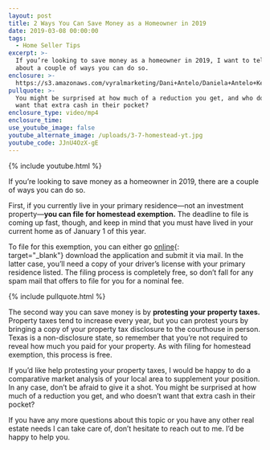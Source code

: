 ```yaml
---
layout: post
title: 2 Ways You Can Save Money as a Homeowner in 2019
date: 2019-03-08 00:00:00
tags:
  - Home Seller Tips
excerpt: >-
  If you’re looking to save money as a homeowner in 2019, I want to tell you
  about a couple of ways you can do so.
enclosure: >-
  https://s3.amazonaws.com/vyralmarketing/Dani+Antelo/Daniela+Antelo+Keller+Williams+_+2+Ways+You+Can+Save+Money+as+a+Homeowner+in+2019.mp4
pullquote: >-
  You might be surprised at how much of a reduction you get, and who doesn’t
  want that extra cash in their pocket?
enclosure_type: video/mp4
enclosure_time:
use_youtube_image: false
youtube_alternate_image: /uploads/3-7-homestead-yt.jpg
youtube_code: JJnU4OzX-gE
---
```


{% include youtube.html %}

If you’re looking to save money as a homeowner in 2019, there are a couple of ways you can do so. 

First, if you currently live in your primary residence—not an investment property—**you can file for homestead exemption.** The deadline to file is coming up fast, though, and keep in mind that you must have lived in your current home as of January 1 of this year. 

To file for this exemption, you can either go [online](http://hcad.org/){: target="_blank"} download the application and submit it via mail. In the latter case, you’ll need a copy of your driver’s license with your primary residence listed. The filing process is completely free, so don’t fall for any spam mail that offers to file for you for a nominal fee.

{% include pullquote.html %}

The second way you can save money is by **protesting your property taxes.** Property taxes tend to increase every year, but you can protest yours by bringing a copy of your property tax disclosure to the courthouse in person. Texas is a non-disclosure state, so remember that you’re not required to reveal how much you paid for your property. As with filing for homestead exemption, this process is free. 

If you’d like help protesting your property taxes, I would be happy to do a comparative market analysis of your local area to supplement your position. In any case, don’t be afraid to give it a shot. You might be surprised at how much of a reduction you get, and who doesn’t want that extra cash in their pocket?

If you have any more questions about this topic or you have any other real estate needs I can take care of, don’t hesitate to reach out to me. I’d be happy to help you.